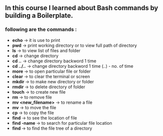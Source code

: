 ## In this course I learned about Bash commands by building a Boilerplate. 
### following are the commands :
- **echo** -> it is use to print
- **pwd** -> print working directory or to view full path of directory
- **ls** -> to view list of files and folder 
- **cd** -> change directory
- **cd ..** -> change directory backword 1 time
- **cd ../..** -> change directory backword 1 time  (..) - no. of time
- **more <filename>** -> to open particular file or folder
- **clear** -> to clear the terminal or screen
- **mkdir <filname>** -> to make new directory or folder
- **rmdir <filname>** -> to delete directory of folder
- **touch <filename>** -> to create new file
- **rm <filename>** -> to remove file
- **mv <filename> <new_filename>** -> to rename a file
- **mv <filename> <destination>** -> to move the file
- **cp <filename> <destination>** -> to copy the file
- **find** -> to see the location of file
- **find -name <filename>** -> to search for particular file location
- **find <path-name>** -> to find the file tree of a directory

